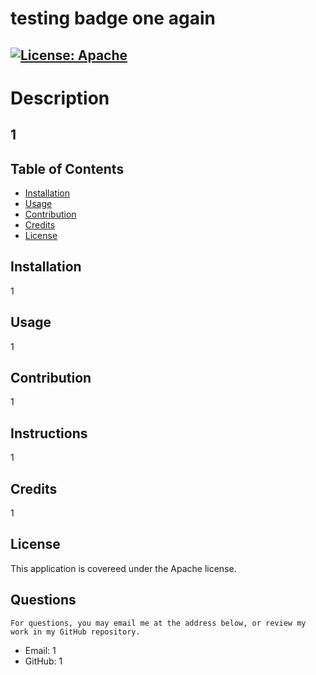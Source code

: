 
  # testing badge one again
  ## [![License: Apache](https://img.shields.io/badge/License-Apache-yellow.svg)]([![License](https://img.shields.io/badge/License-Apache%202.0-blue.svg)](https://opensource.org/licenses/Apache-2.0))

  # Description
  ## 1

  ## Table of Contents
  * [Installation](#installation)
  * [Usage](#usage)
  * [Contribution](#contribution)
  * [Credits](#credits)
  * [License](#license)
  
  ## Installation
  1

  ## Usage
  1

  ## Contribution
  1

  ## Instructions
  1

  ## Credits
  1

  ## License
  This application is covereed under the Apache license.

  ## Questions
    For questions, you may email me at the address below, or review my work in my GitHub repository.
  * Email: 1
  * GitHub: 1